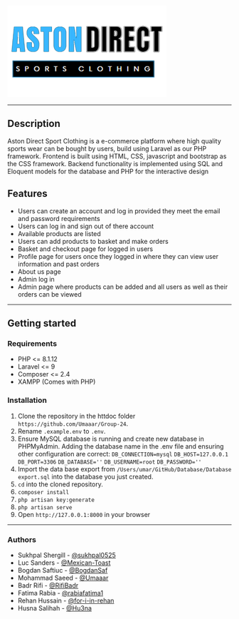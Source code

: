![alt text](https://github.com/Umaaar/Group-24//blob//main/Website/public/aston_sport_clear.png?raw=true)

---

## Description 

Aston Direct Sport Clothing is a e-commerce platform where high quality sports wear can be bought by users, build using Laravel as our PHP framework. Frontend is built using HTML, CSS, javascript and bootstrap as the CSS framework. Backend functionality is implemented using SQL and Eloquent models for the database and PHP for the interactive design

## Features

- Users can create an account and log in provided they meet the email and password requirements
- Users can log in and sign out of there account
- Available products are listed
- Users can add products to basket and make orders
- Basket and checkout page for logged in users
- Profile page for users once they logged in where they can view user information and past orders
- About us page
- Admin log in
- Admin page where products can be added and all users as well as their orders can be viewed

---

## Getting started

### Requirements

- PHP <= 8.1.12
- Laravel <= 9
- Composer <= 2.4
- XAMPP (Comes with PHP)

### Installation

1. Clone the repository in the httdoc folder `https://github.com/Umaaar/Group-24`.
2. Rename `.example.env` to `.env`. 
3. Ensure MySQL database is running and create new database in PHPMyAdmin. Adding  the database name in the .env file and ensuring other configuration are correct: 
`DB_CONNECTION=mysql`
`DB_HOST=127.0.0.1`
`DB_PORT=3306`
`DB_DATABASE=''`
`DB_USERNAME=root`
`DB_PASSWORD=''`
4. Import the data base export from `/Users/umar/GitHub/Database/Database export.sql` into the database you just created.
5. `cd` into the cloned repository.
6. `composer install`
7. `php artisan key:generate`
8. `php artisan serve`
9. Open `http://127.0.0.1:8000` in your browser
    
---

### Authors

-  Sukhpal Shergill - [@sukhpal0525](https://github.com/sukhpal0525)
- Luc Sanders - [@Mexican-Toast](https://github.com/Mexican-Toast)
- Bogdan Saftiuc - [@BogdanSaf](https://github.com/BogdanSaf)
- Mohammad Saeed - [@Umaaar](https://github.com/Umaaar)
- Badr Rifi - [@RifiBadr](https://github.com/RifiBadr)
- Fatima Rabia - [@rabiafatima1](https://github.com/rabiafatima1)
- Rehan Hussain - [@for-i-in-rehan](https://github.com/for-i-in-rehan)
- Husna Salihah - [@Hu3na](https://github.com/Hu3na)

